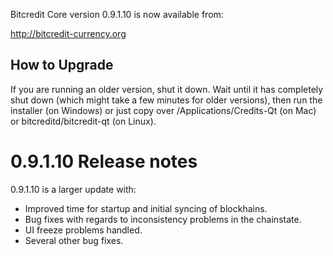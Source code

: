 Bitcredit Core version 0.9.1.10 is now available from:

  http://bitcredit-currency.org

How to Upgrade
--------------

If you are running an older version, shut it down. Wait until it has completely
shut down (which might take a few minutes for older versions), then run the
installer (on Windows) or just copy over /Applications/Credits-Qt (on Mac) or
bitcreditd/bitcredit-qt (on Linux).

0.9.1.10 Release notes
=======================

0.9.1.10 is a larger update with:
- Improved time for startup and initial syncing of blockhains.
- Bug fixes with regards to inconsistency problems in the chainstate.
- UI freeze problems handled.
- Several other bug fixes.
